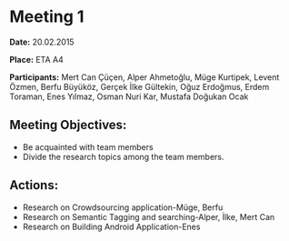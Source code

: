 # Meeting 1 #

**Date:** 20.02.2015

**Place:** ETA A4

**Participants:**  Mert Can Çüçen, Alper Ahmetoğlu, Müge Kurtipek, Levent Özmen, Berfu Büyüköz, Gerçek İlke Gültekin, Oğuz Erdoğmus, Erdem Toraman, Enes Yılmaz, Osman Nuri Kar, Mustafa Doğukan Ocak

## Meeting Objectives: ##


  * Be acquainted with team members
  * Divide the research topics among the team members.

## Actions: ##


  * Research on Crowdsourcing application-Müge, Berfu
  * Research on Semantic Tagging and searching-Alper, İlke, Mert Can
  * Research on Building Android Application-Enes